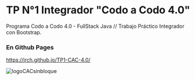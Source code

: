 # TP N°1 Integrador "Codo a Codo 4.0"
Programa Codo a Codo 4.0 - FullStack Java // Trabajo Práctico Integrador con Bootstrap.

### En Github Pages
https://jrch.github.io/TP1-CAC-4.0/


![logoCACsinbloque](https://github.com/JRCH/TP1-CAC-4.0/assets/133170216/d1b2675a-a637-4432-af49-5ced7d3ee81f)

